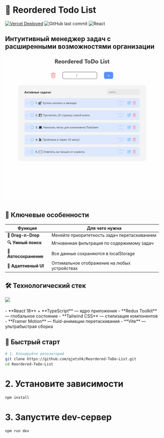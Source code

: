 # 📝 Reordered Todo List 

[![Vercel Deployed](https://img.shields.io/badge/Live_Demo-000?style=for-the-badge&logo=vercel&logoColor=white)](https://reordered-todo-list.vercel.app/)
![GitHub last commit](https://img.shields.io/github/last-commit/qjetshk/Reordered-ToDo-List?style=for-the-badge)
![React](https://img.shields.io/badge/React-18-blue?style=for-the-badge&logo=react)

## Интуитивный менеджер задач с расширенными возможностями организации

![Demo Preview](./demo.gif)

## 🌟 Ключевые особенности
| Функция | Для чего нужна |
|---------|----------|
| **🧩 Drag-n-Drop** | Меняйте приоритетность задач перетаскиванием |
| **🔍 Умный поиск** | Мгновенная фильтрация по содержимому задач |
| **💾 Автосохранение** | Все данные сохраняются в localStorage |
| **📱 Адаптивный UI** | Оптимальное отображение на любых устройствах |

## 🛠 Технологический стек
<div>
  <img src="https://skillicons.dev/icons?i=react,typescript,redux,tailwind,vite" />
</div>
</br>
- **React 18** + **TypeScript** — ядро приложения
- **Redux Toolkit** — глобальное состояние
- **Tailwind CSS** — стилизация компонентов
- **Framer Motion** — fluid-анимации перетаскивания
- **Vite** — ультрабыстрая сборка

## 🚀 Быстрый старт

```bash
# 1. Клонируйте репозиторий
git clone https://github.com/qjetshk/Reordered-ToDo-List.git
cd Reordered-ToDo-List
```

# 2. Установите зависимости
```bash
npm install
```

# 3. Запустите dev-сервер
```bash
npm run dev
```
